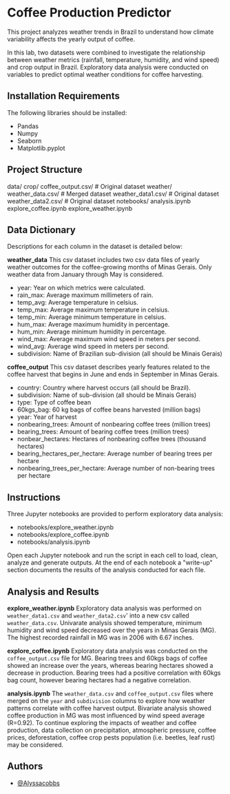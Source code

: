 # Coffee Production Predictor

This project analyzes weather trends in Brazil to understand how climate variability affects the yearly output of coffee. 

In this lab, two datasets were combined to investigate the relationship between weather metrics (rainfall, temperature, humidity, and wind speed) and crop output in Brazil. Exploratory data analysis were conducted on variables to predict optimal weather conditions for coffee harvesting.

## Installation Requirements

The following libraries should be installed: 

- Pandas
- Numpy
- Seaborn
- Matplotlib.pyplot

## Project Structure

data/
    crop/
        coffee_output.csv/ # Original dataset
    weather/
        weather_data.csv/ # Merged dataset
        weather_data1.csv/ # Original dataset
        weather_data2.csv/ # Original dataset
notebooks/
    analysis.ipynb
    explore_coffee.ipynb
    explore_weather.ipynb

## Data Dictionary

Descriptions for each column in the dataset is detailed below: 

**weather_data**
This csv dataset includes two csv data files of yearly weather outcomes for the coffee-growing months of Minas Gerais. Only weather data from January through May is considered.

* year: Year on which metrics were calculated. 
* rain_max: Average maximum millimeters of rain.
* temp_avg: Average temperature in celsius.
* temp_max: Average maximum temperature in celsius.
* temp_min: Average minimum temperature in celsius.
* hum_max: Average maximum humidity in percentage.
* hum_min: Average minimum humidity in percentage.
* wind_max: Average maximum wind speed in meters per second.
* wind_avg: Average wind speed in meters per second.
* subdivision: Name of Brazilian sub-division (all should be Minais Gerais)

**coffee_output** 
This csv dataset describes yearly features related to the coffee harvest that begins in June and ends in September in Minas Gerais.

* country: Country where harvest occurs (all should be Brazil).
* subdivision: Name of sub-division (all should be Minais Gerais)
* type: Type of coffee bean
* 60kgs_bag: 60 kg bags of coffee beans harvested (million bags)
* year: Year of harvest
* nonbearing_trees: Amount of nonbearing coffee trees (million trees)
* bearing_trees: Amount of bearing coffee trees (million trees)
* nonbear_hectares: Hectares of nonbearing coffee trees (thousand hectares)
* bearing_hectares_per_hectare: Average number of bearing trees per hectare
* nonbearing_trees_per_hectare: Average number of non-bearing trees per hectare

## Instructions

Three Jupyter notebooks are provided to perform exploratory data analysis: 

* notebooks/explore_weather.ipynb
* notebooks/explore_coffee.ipynb
* notebooks/analysis.ipynb

Open each Jupyter notebook and run the script in each cell to load, clean, analyze and generate outputs. At the end of each notebook a "write-up" section documents the results of the analysis conducted for each file.

## Analysis and Results

**explore_weather.ipynb**
Exploratory data analysis was performed on `weather_data1.csv` and `weather_data2.csv`' into a new csv called `weather_data.csv`. Univarate analysis showed temperature, minimum humidity and wind speed decreased over the years in Minas Gerais (MG). The highest recorded rainfall in MG was in 2006 with 6.67 inches.

**explore_coffee.ipynb**
Exploratory data analysis was conducted on the `coffee_output.csv` file for MG. Bearing trees and 60kgs bags of coffee showed an increase over the years, whereas bearing hectares showed a decrease in production. Bearing trees had a positive correlation with 60kgs bag count, however bearing hectares had a negative correlation.

**analysis.ipynb**
The `weather_data.csv` and `coffee_output.csv` files where merged on the `year` and `subdivision` columns to explore how weather patterns correlate with coffee harvest output. Bivariate analysis showed coffee production in MG was most influenced by wind speed average (R=0.92). To continue exploring the impacts of weather and coffee production, data collection on precipitation, atmospheric pressure, coffee prices, deforestation, coffee crop pests population (i.e. beetles, leaf rust) may be considered.

## Authors

- [@Alyssacobbs](https://www.github.com/Alyssacobbs)

